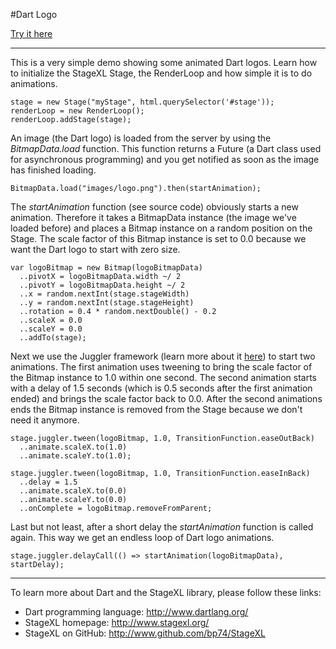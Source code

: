 #Dart Logo

[Try it here](http://www.stagexl.org/samples/dart_logo/ "StageXL DartLogo Sample")

---

This is a very simple demo showing some animated Dart logos. Learn how to
initialize the StageXL Stage, the RenderLoop and how simple it is to do
animations.

    stage = new Stage("myStage", html.querySelector('#stage'));
    renderLoop = new RenderLoop();
    renderLoop.addStage(stage);

An image (the Dart logo) is loaded from the server by using the
*BitmapData.load* function. This function returns a Future (a Dart class used
for asynchronous programming) and you get notified as soon as the image has
finished loading.

    BitmapData.load("images/logo.png").then(startAnimation);

The *startAnimation* function (see source code) obviously starts a new
animation. Therefore it takes a BitmapData instance (the image we've loaded
before) and places a Bitmap instance on a random position on the Stage. The
scale factor of this Bitmap instance is set to 0.0 because we want the Dart
logo to start with zero size.

    var logoBitmap = new Bitmap(logoBitmapData)
      ..pivotX = logoBitmapData.width ~/ 2
      ..pivotY = logoBitmapData.height ~/ 2
      ..x = random.nextInt(stage.stageWidth)
      ..y = random.nextInt(stage.stageHeight)
      ..rotation = 0.4 * random.nextDouble() - 0.2
      ..scaleX = 0.0
      ..scaleY = 0.0
      ..addTo(stage);

Next we use the Juggler framework (learn more about it
[here](http://www.stagexl.org/docs/wiki-articles.html?article=juggler "Juggler
Animation Framework")) to start two animations. The first animation uses
tweening to bring the scale factor of the Bitmap instance to 1.0 within one
second. The second animation starts with a delay of 1.5 seconds (which is 0.5
seconds after the first animation ended) and brings the scale factor back to
0.0. After the second animations ends the Bitmap instance is removed from the
Stage because we don't need it anymore.

    stage.juggler.tween(logoBitmap, 1.0, TransitionFunction.easeOutBack)
      ..animate.scaleX.to(1.0)
      ..animate.scaleY.to(1.0);

    stage.juggler.tween(logoBitmap, 1.0, TransitionFunction.easeInBack)
      ..delay = 1.5
      ..animate.scaleX.to(0.0)
      ..animate.scaleY.to(0.0)
      ..onComplete = logoBitmap.removeFromParent;

Last but not least, after a short delay the *startAnimation* function is called
again. This way we get an endless loop of Dart logo animations.

    stage.juggler.delayCall(() => startAnimation(logoBitmapData), startDelay);

---

To learn more about Dart and the StageXL library, please follow these links:

* Dart programming language: <http://www.dartlang.org/>
* StageXL homepage: <http://www.stagexl.org/>
* StageXL on GitHub: <http://www.github.com/bp74/StageXL>

